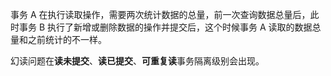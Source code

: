 事务 A 在执行读取操作，需要两次统计数据的总量，前一次查询数据总量后，此时事务 B 执行了新增或删除数据的操作并提交后，这个时候事务 A 读取的数据总量和之前统计的不一样。

幻读问题在**读未提交**、**读已提交**、**可重复读**事务隔离级别会出现。